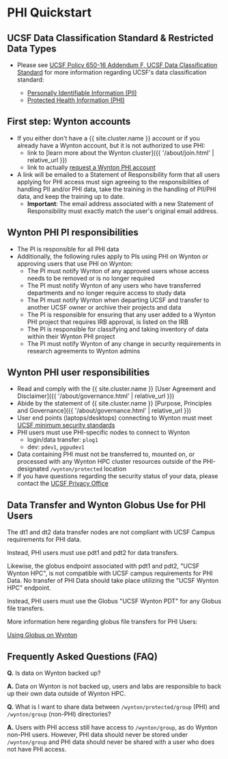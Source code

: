 # PHI Quickstart

## UCSF Data Classification Standard & Restricted Data Types

- Please see [UCSF Policy 650-16 Addendum F, UCSF Data Classification Standard](https://it.ucsf.edu/standard-guideline/ucsf-policy-650-16-addendum-f-ucsf-data-classification-standard) for more information regarding UCSF's data classification standard:

  - [Personally Identifiable Information (PII)](https://it.ucsf.edu/standard-guideline/ucsf-policy-650-16-addendum-f-ucsf-data-classification-standard#PII)
  - [Protected Health Information (PHI)](https://it.ucsf.edu/standard-guideline/ucsf-policy-650-16-addendum-f-ucsf-data-classification-standard#phi)


## First step: Wynton accounts

- If you either don't have a {{ site.cluster.name }} account or if you already have a Wynton account, but it is not authorized to use PHI:
  - link to [learn more about the Wynton cluster]({{ '/about/join.html' | relative_url }})
  - link to actually [request a Wynton PHI account](https://ucsf.service-now.com/ucsfit?id=ucsf_sc_cat_item&sys_id=68f9651f1bf47c50683e0ed8624bcbac&sysparm_category=40c0305b7b92d000e2dc8180984d4d9f)
- A link will be emailed to a Statement of Responsibility form that all users applying for PHI access must sign agreeing to the responsibilities of handling PII and/or PHI data, take the training in the handling of PII/PHI data, and keep the training up to date.
  - **Important**: The email address associated with a new Statement of Responsibility must exactly match the user's original email address.

## Wynton PHI PI responsibilities

- The PI is responsible for all PHI data
- Additionally, the following rules apply to PIs using PHI on Wynton or approving users that use PHI on Wynton:
  - The PI must notify Wynton of any approved users whose access needs to be removed or is no longer required
  - The PI must notify Wynton of any users who have transferred departments and no longer require access to study data
  - The PI must notify Wynton when departing UCSF and transfer to another UCSF owner or archive their projects and data
  - The PI is responsible for ensuring that any user added to a Wynton PHI project that requires IRB approval, is listed on the IRB
  - The PI is responsible for classifying and taking inventory of data within their Wynton PHI project 
  - The PI must notify Wynton of any change in security requirements in research agreements to Wynton admins

## Wynton PHI user responsibilities

- Read and comply with the {{ site.cluster.name }} [User Agreement and Disclaimer]({{ '/about/governance.html' | relative_url }})
- Abide by the statement of {{ site.cluster.name }} [Purpose, Principles and Governance]({{ '/about/governance.html' | relative_url }})
- User end points (laptops/desktops) connecting to Wynton must meet [UCSF minimum security standards](https://it.ucsf.edu/standard-guideline/ucsf-650-16-addendum-b-ucsf-minimum-security-standards-electronic-information)
- PHI users must use PHI-specific nodes to connect to Wynton
  - login/data transfer: `plog1`
  - dev: `pdev1`, `pgpudev1`
- Data containing PHI must not be transferred to, mounted on, or processed with any Wynton HPC cluster resources outside of the PHI-designated `/wynton/protected` location
- If you have questions regarding the security status of your data, please contact the [UCSF Privacy Office](https://hipaa.ucsf.edu/)

## Data Transfer and Wynton Globus Use for PHI Users

The dt1 and dt2 data transfer nodes are not compliant with UCSF Campus requirements for PHI data.

Instead, PHI users must use pdt1 and pdt2 for data transfers.

Likewise, the globus endpoint associated with pdt1 and pdt2, "UCSF Wynton HPC", is not compatible with UCSF campus requirements for PHI Data. No transfer of PHI Data should take place utilizing the "UCSF Wynton HPC" endpoint.

Instead, PHI users must use the Globus "UCSF Wynton PDT" for any Globus file transfers.

More information here regarding globus file transfers for PHI Users:

[Using Globus on Wynton](https://wynton.ucsf.edu/hpc/transfers/globus.html)

## Frequently Asked Questions (FAQ)

**Q.** Is data on Wynton backed up?

**A.** Data on Wynton is not backed up, users and labs are responsible to back up their own data outside of Wynton HPC.

**Q.** What is I want to share data between `/wynton/protected/group` (PHI) and `/wynton/group` (non-PHI) directories?

**A.** Users with PHI access still have access to `/wynton/group`, as do Wynton non-PHI users. However, PHI data should never be stored under `/wynton/group` and PHI data should never be shared with a user who does not have PHI access.
